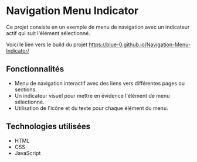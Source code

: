 # Navigation Menu Indicator

Ce projet consiste en un exemple de menu de navigation avec un indicateur actif qui suit l'élément sélectionné.

Voici le lien vers le build du projet https://blue-0.github.io/Navigation-Menu-Indicator/

## Fonctionnalités

- Menu de navigation interactif avec des liens vers différentes pages ou sections.
- Un indicateur visuel pour mettre en évidence l'élément de menu sélectionné.
- Utilisation de l'icône et du texte pour chaque élément du menu.

## Technologies utilisées

- HTML
- CSS
- JavaScript
